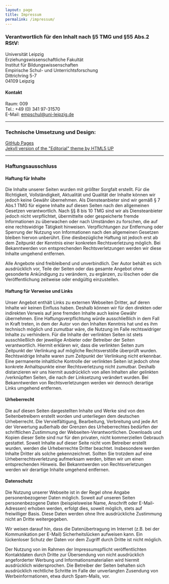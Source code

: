 ```yaml
---
layout: page
title: Impressum
permalink: /impressum/
---
```

### Verantwortlich für den Inhalt nach §5 TMG und §55 Abs.2 RStV:
Universität Leipzig<br>
Erziehungswissenschaftliche Fakultät<br>
Institut für Bildungswissenschaften<br>
Empirische Schul- und Unterrichtsforschung<br>
Dittrichring 5-7<br>
04109 Leipzig

#### Kontakt
Raum: 009<br>
Tel.: +49 (0) 341 97-31570<br>
E-Mail: [empschul@uni-leipzig.de](empschul@uni-leipzig.de)

***

### Technische Umsetzung und Design:
[GitHub Pages](https://pages.github.com/)<br>
[Jekyll version of the "Editorial" theme by HTML5 UP](https://jekyll-themes.com/editorial/)

***

### Haftungsausschluss

#### Haftung für Inhalte
Die Inhalte unserer Seiten wurden mit größter Sorgfalt erstellt. Für die Richtigkeit, Vollständigkeit, Aktualität und Qualität der Inhalte können wir jedoch keine Gewähr übernehmen. Als Diensteanbieter sind wir gemäß § 7 Abs.1 TMG für eigene Inhalte auf diesen Seiten nach den allgemeinen Gesetzen verantwortlich. Nach §§ 8 bis 10 TMG sind wir als Diensteanbieter jedoch nicht verpflichtet, übermittelte oder gespeicherte fremde Informationen zu überwachen oder nach Umständen zu forschen, die auf eine rechtswidrige Tätigkeit hinweisen. Verpflichtungen zur Entfernung oder Sperrung der Nutzung von Informationen nach den allgemeinen Gesetzen bleiben hiervon unberührt. Eine diesbezügliche Haftung ist jedoch erst ab dem Zeitpunkt der Kenntnis einer konkreten Rechtsverletzung möglich. Bei Bekanntwerden von entsprechenden Rechtsverletzungen werden wir diese Inhalte umgehend entfernen.

Alle Angebote sind freibleibend und unverbindlich. Der Autor behält es sich ausdrücklich vor, Teile der Seiten oder das gesamte Angebot ohne gesonderte Ankündigung zu verändern, zu ergänzen, zu löschen oder die Veröffentlichung zeitweise oder endgültig einzustellen.

#### Haftung für Verweise und Links
Unser Angebot enthält Links zu externen Webseiten Dritter, auf deren Inhalte wir keinen Einfluss haben. Deshalb können wir für den direkten oder indirekten Verweis auf jene fremden Inhalte auch keine Gewähr übernehmen. Eine Haftungsverpflichtung würde ausschließlich in dem Fall in Kraft treten, in dem der Autor von den Inhalten Kenntnis hat und es ihm technisch möglich und zumutbar wäre, die Nutzung im Falle rechtswidriger Inhalte zu verhindern. Für die Inhalte der verlinkten Seiten ist stets ausschließlich der jeweilige Anbieter oder Betreiber der Seiten verantwortlich. Hiermit erklären wir, dass die verlinkten Seiten zum Zeitpunkt der Verlinkung auf mögliche Rechtsverstöße überprüft wurden. Rechtswidrige Inhalte waren zum Zeitpunkt der Verlinkung nicht erkennbar. Eine permanente inhaltliche Kontrolle der verlinkten Seiten ist jedoch ohne konkrete Anhaltspunkte einer Rechtsverletzung nicht zumutbar. Deshalb distanzieren wir uns hiermit ausdrücklich von allen Inhalten aller gelinkten /verknüpften Seiten, die nach der Linksetzung verändert wurden. Bei Bekanntwerden von Rechtsverletzungen werden wir dennoch derartige Links umgehend entfernen.

#### Urheberrecht
Die auf diesen Seiten dargestellten Inhalte und Werke sind von den Seitenbetreibern erstellt worden und unterliegen dem deutschen Urheberrecht. Die Vervielfältigung, Bearbeitung, Verbreitung und jede Art der Verwertung außerhalb der Grenzen des Urheberrechtes bedürfen der schriftlichen Zustimmung der Webseiten-Verantwortlichen. Downloads und Kopien dieser Seite sind nur für den privaten, nicht kommerziellen Gebrauch gestattet. Soweit Inhalte auf dieser Seite nicht vom Betreiber erstellt wurden, werden die Urheberrechte Dritter beachtet. Insbesondere werden Inhalte Dritter als solche gekennzeichnet. Sollten Sie trotzdem auf eine Urheberrechtsverletzung aufmerksam werden, bitten wir um einen entsprechenden Hinweis. Bei Bekanntwerden von Rechtsverletzungen werden wir derartige Inhalte umgehend entfernen.

#### Datenschutz
Die Nutzung unserer Webseite ist in der Regel ohne Angabe personenbezogener Daten möglich. Soweit auf unseren Seiten personenbezogene Daten (beispielsweise Name, Anschrift oder E-Mail-Adressen) erhoben werden, erfolgt dies, soweit möglich, stets auf freiwilliger Basis. Diese Daten werden ohne Ihre ausdrückliche Zustimmung nicht an Dritte weitergegeben.

Wir weisen darauf hin, dass die Datenübertragung im Internet (z.B. bei der Kommunikation per E-Mail) Sicherheitslücken aufweisen kann. Ein lückenloser Schutz der Daten vor dem Zugriff durch Dritte ist nicht möglich.

Der Nutzung von im Rahmen der Impressumspflicht veröffentlichten Kontaktdaten durch Dritte zur Übersendung von nicht ausdrücklich angeforderter Werbung und Informationsmaterialien wird hiermit ausdrücklich widersprochen. Die Betreiber der Seiten behalten sich ausdrücklich rechtliche Schritte im Falle der unverlangten Zusendung von Werbeinformationen, etwa durch Spam-Mails, vor.

